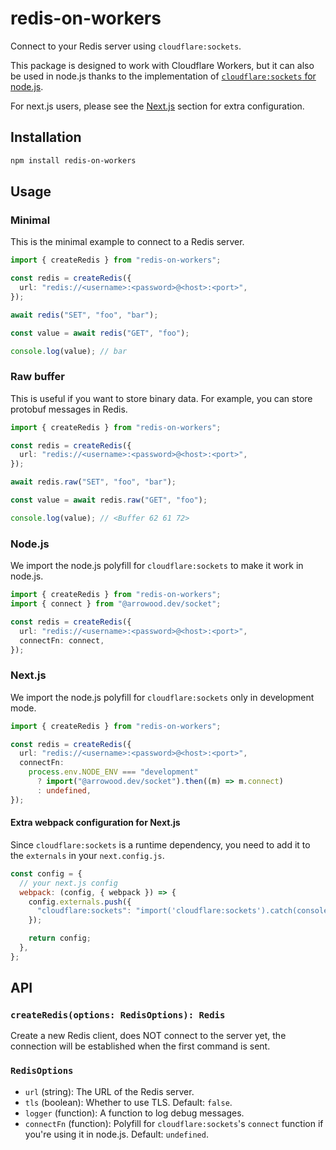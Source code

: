 # redis-on-workers

Connect to your Redis server using `cloudflare:sockets`.

This package is designed to work with Cloudflare Workers, but it can also be used in node.js thanks to the implementation of [`cloudflare:sockets` for node.js](https://github.com/Ethan-Arrowood/socket).

For next.js users, please see the [Next.js](#nextjs) section for extra configuration.

## Installation

```sh
npm install redis-on-workers
```

## Usage

### Minimal

This is the minimal example to connect to a Redis server.

```ts
import { createRedis } from "redis-on-workers";

const redis = createRedis({
  url: "redis://<username>:<password>@<host>:<port>",
});

await redis("SET", "foo", "bar");

const value = await redis("GET", "foo");

console.log(value); // bar
```

### Raw buffer

This is useful if you want to store binary data. For example, you can store protobuf messages in Redis.

```ts
import { createRedis } from "redis-on-workers";

const redis = createRedis({
  url: "redis://<username>:<password>@<host>:<port>",
});

await redis.raw("SET", "foo", "bar");

const value = await redis.raw("GET", "foo");

console.log(value); // <Buffer 62 61 72>
```

### Node.js

We import the node.js polyfill for `cloudflare:sockets` to make it work in node.js.

```ts
import { createRedis } from "redis-on-workers";
import { connect } from "@arrowood.dev/socket";

const redis = createRedis({
  url: "redis://<username>:<password>@<host>:<port>",
  connectFn: connect,
});
```

### Next.js

We import the node.js polyfill for `cloudflare:sockets` only in development mode.

```ts
import { createRedis } from "redis-on-workers";

const redis = createRedis({
  url: "redis://<username>:<password>@<host>:<port>",
  connectFn:
    process.env.NODE_ENV === "development"
      ? import("@arrowood.dev/socket").then((m) => m.connect)
      : undefined,
});
```

#### Extra webpack configuration for Next.js

Since `cloudflare:sockets` is a runtime dependency, you need to add it to the `externals` in your `next.config.js`.

```js
const config = {
  // your next.js config
  webpack: (config, { webpack }) => {
    config.externals.push({
      "cloudflare:sockets": "import('cloudflare:sockets').catch(console.error)",
    });

    return config;
  },
};
```

## API

### `createRedis(options: RedisOptions): Redis`

Create a new Redis client, does NOT connect to the server yet, the connection will be established when the first command is sent.

### `RedisOptions`

- `url` (string): The URL of the Redis server.
- `tls` (boolean): Whether to use TLS. Default: `false`.
- `logger` (function): A function to log debug messages.
- `connectFn` (function): Polyfill for `cloudflare:sockets`'s `connect` function if you're using it in node.js. Default: `undefined`.
